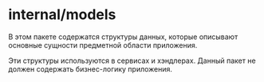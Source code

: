 # internal/models

В этом пакете содержатся структуры данных, которые описывают основные сущности предметной области приложения.

Эти структуры используются в сервисах и хэндлерах. Данный пакет не должен содержать бизнес-логику приложения.
